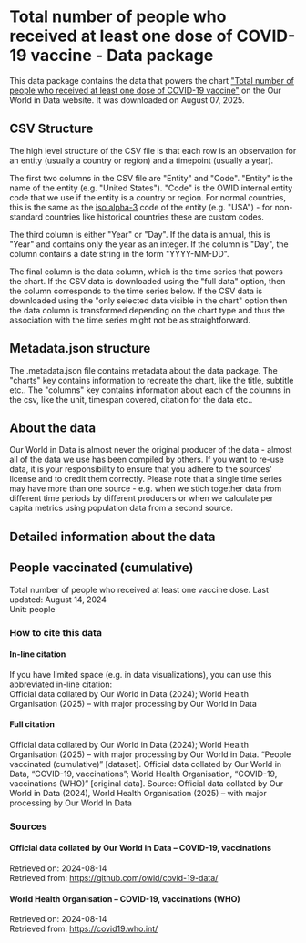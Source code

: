 # Total number of people who received at least one dose of COVID-19 vaccine - Data package

This data package contains the data that powers the chart ["Total number of people who received at least one dose of COVID-19 vaccine"](https://ourworldindata.org/grapher/people-vaccinated-covid) on the Our World in Data website. It was downloaded on August 07, 2025.

## CSV Structure

The high level structure of the CSV file is that each row is an observation for an entity (usually a country or region) and a timepoint (usually a year).

The first two columns in the CSV file are "Entity" and "Code". "Entity" is the name of the entity (e.g. "United States"). "Code" is the OWID internal entity code that we use if the entity is a country or region. For normal countries, this is the same as the [iso alpha-3](https://en.wikipedia.org/wiki/ISO_3166-1_alpha-3) code of the entity (e.g. "USA") - for non-standard countries like historical countries these are custom codes.

The third column is either "Year" or "Day". If the data is annual, this is "Year" and contains only the year as an integer. If the column is "Day", the column contains a date string in the form "YYYY-MM-DD".

The final column is the data column, which is the time series that powers the chart. If the CSV data is downloaded using the "full data" option, then the column corresponds to the time series below. If the CSV data is downloaded using the "only selected data visible in the chart" option then the data column is transformed depending on the chart type and thus the association with the time series might not be as straightforward.

## Metadata.json structure

The .metadata.json file contains metadata about the data package. The "charts" key contains information to recreate the chart, like the title, subtitle etc.. The "columns" key contains information about each of the columns in the csv, like the unit, timespan covered, citation for the data etc..

## About the data

Our World in Data is almost never the original producer of the data - almost all of the data we use has been compiled by others. If you want to re-use data, it is your responsibility to ensure that you adhere to the sources' license and to credit them correctly. Please note that a single time series may have more than one source - e.g. when we stich together data from different time periods by different producers or when we calculate per capita metrics using population data from a second source.

## Detailed information about the data


## People vaccinated (cumulative)
Total number of people who received at least one vaccine dose.
Last updated: August 14, 2024  
Unit: people  


### How to cite this data

#### In-line citation
If you have limited space (e.g. in data visualizations), you can use this abbreviated in-line citation:  
Official data collated by Our World in Data (2024); World Health Organisation (2025) – with major processing by Our World in Data

#### Full citation
Official data collated by Our World in Data (2024); World Health Organisation (2025) – with major processing by Our World in Data. “People vaccinated (cumulative)” [dataset]. Official data collated by Our World in Data, “COVID-19, vaccinations”; World Health Organisation, “COVID-19, vaccinations (WHO)” [original data].
Source: Official data collated by Our World in Data (2024), World Health Organisation (2025) – with major processing by Our World In Data

### Sources

#### Official data collated by Our World in Data – COVID-19, vaccinations
Retrieved on: 2024-08-14  
Retrieved from: https://github.com/owid/covid-19-data/  

#### World Health Organisation – COVID-19, vaccinations (WHO)
Retrieved on: 2024-08-14  
Retrieved from: https://covid19.who.int/  


    